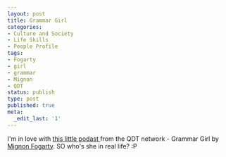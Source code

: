 ```yaml
---
layout: post
title: Grammar Girl
categories:
- Culture and Society
- Life Skills
- People Profile
tags:
- Fogarty
- girl
- grammar
- Mignon
- QDT
status: publish
type: post
published: true
meta:
  _edit_last: '1'
---
```

I'm in love with [this little podast ](http://grammar.quickanddirtytips.com/)from the QDT network - Grammar Girl by [Mignon Fogarty](http://grammar.quickanddirtytips.com/About.aspx). SO who's she in real life? :P
